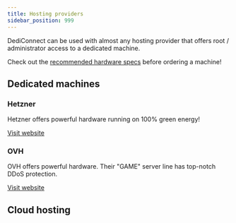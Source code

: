 ```yaml
---
title: Hosting providers
sidebar_position: 999
---
```


DediConnect can be used with almost any hosting provider that offers root / administrator access to a dedicated machine.

Check out the [recommended hardware specs](getting_started.md#hardware-specifications) before ordering a machine!

## Dedicated machines

### Hetzner
Hetzner offers powerful hardware running on 100% green energy!

[Visit website](https://www.hetzner.com/dedicated-rootserver?freq_from=3.5&ram_from=64&drive_type=nvme)

### OVH
OVH offers powerful hardware. Their "GAME" server line has top-notch DDoS protection.

[Visit website](https://www.ovhcloud.com/en/bare-metal/game/prices/)

## Cloud hosting